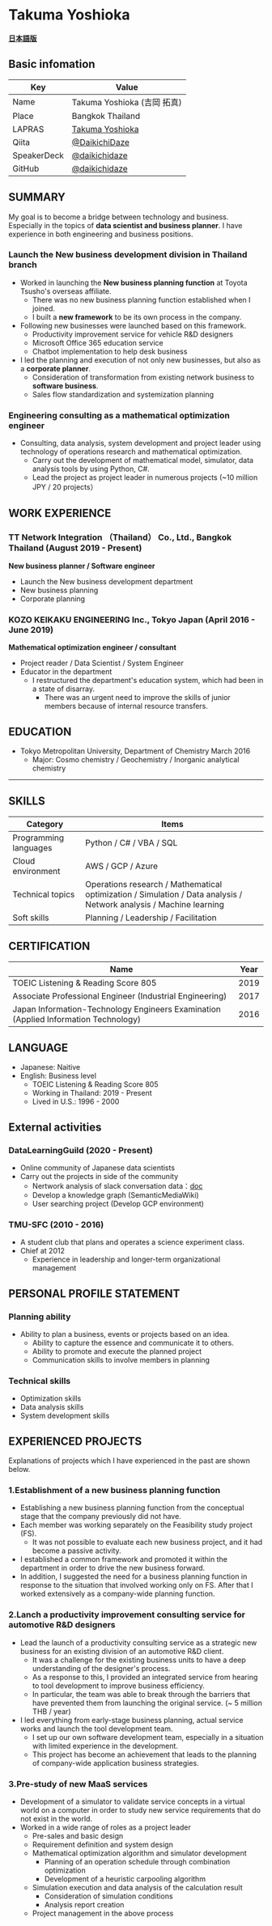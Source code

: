 # Takuma Yoshioka

[**日本語版**](index.md)

## Basic infomation

|Key|Value|
|---|-----|
|Name|Takuma Yoshioka (吉岡 拓真)|
|Place|Bangkok Thailand|
|LAPRAS|[Takuma Yoshioka](https://lapras.com/public/5AXIKYW)
|Qiita|[@DaikichiDaze](https://qiita.com/DaikichiDaze)|
|SpeakerDeck|[@daikichidaze](https://speakerdeck.com/daikichidaze)|
|GitHub|[@daikichidaze](https://github.com/daikichidaze)|

## SUMMARY
My goal is to become a bridge between technology and business. Especially in the topics of **data scientist and business planner**. I have experience in both engineering and business positions.


### Launch the New business development division in Thailand branch
- Worked in launching the **New business planning function** at Toyota Tsusho's overseas affiliate.
  - There was no new business planning function established when I joined.
  - I built a **new framework** to be its own process in the company.
- Following new businesses were launched based on this framework.
  - Productivity improvement service for vehicle R&D designers
  - Microsoft Office 365 education service
  - Chatbot implementation to help desk business
- I led the planning and execution of not only new businesses, but also as a **corporate planner**.
  - Consideration of transformation from existing network business to **software business**.
  - Sales flow standardization and systemization planning

### Engineering consulting as a mathematical optimization engineer
- Consulting, data analysis, system development and project leader using technology of operations research and mathematical optimization.
  - Carry out the development of mathematical model, simulator, data analysis tools by using Python, C#.
  - Lead the project as project leader in numerous projects (~10 million JPY / 20 projects）


## WORK EXPERIENCE
### TT Network Integration （Thailand） Co., Ltd.,    Bangkok Thailand (August 2019 - Present)
**New business planner / Software engineer**
- Launch the New business development department
- New business planning
- Corporate planning

### KOZO KEIKAKU ENGINEERING Inc.,    Tokyo Japan (April 2016 - June 2019)
**Mathematical optimization engineer / consultant**
- Project reader / Data Scientist / System Engineer
- Educator in the department
  - I restructured the department's education system, which had been in a state of disarray.
    - There was an urgent need to improve the skills of junior members because of internal resource transfers.

## EDUCATION
- Tokyo Metropolitan University, Department of Chemistry    March 2016
  - Major: Cosmo chemistry / Geochemistry / Inorganic analytical chemistry

---

## SKILLS

|Category|Items|
|--------|-----|
|Programming languages|Python / C# / VBA / SQL|
|Cloud environment|AWS / GCP / Azure|
|Technical topics|Operations research / Mathematical optimization / Simulation / Data analysis / Network analysis / Machine learning|
|Soft skills|Planning / Leadership / Facilitation|

## CERTIFICATION

|Name|Year|
|------|------|
|TOEIC Listening & Reading Score 805|2019|
|Associate Professional Engineer (Industrial Engineering)|2017|
|Japan Information-Technology Engineers Examination (Applied Information Technology)|2016|

## LANGUAGE
- Japanese: Naitive
- English: Business level
  - TOEIC Listening & Reading Score 805
  - Working in Thailand: 2019 - Present
  - Lived in U.S.: 1996 - 2000

## External activities
### DataLearningGuild (2020 - Present)
- Online community of Japanese data scientists
- Carry out the projects in side of the community
  - Nertwork analysis of slack conversation data：[doc](https://speakerdeck.com/daikichidaze/slacknetutowakufen-xi)
  - Develop a knowledge graph (SemanticMediaWiki)
  - User searching project (Develop GCP environment)

### TMU-SFC (2010 - 2016)
- A student club that plans and operates a science experiment class.
- Chief at 2012
  - Experience in leadership and longer-term organizational management

## PERSONAL PROFILE STATEMENT
### Planning ability
- Ability to plan a business, events or projects based on an idea.
  - Ability to capture the essence and communicate it to others.
  - Ability to promote and execute the planned project
  - Communication skills to involve members in planning
### Technical skills
- Optimization skills
- Data analysis skills
- System development skills

## EXPERIENCED PROJECTS
Explanations of projects which I have experienced in the past are shown below.

### 1.Establishment of a new business planning function
- Establishing a new business planning function from the conceptual stage that the company previously did not have.
- Each member was working separately on the Feasibility study project (FS).
  - It was not possible to evaluate each new business project, and it had become a passive activity.
- I established a common framework and promoted it within the department in order to drive the new business forward.
- In addition, I suggested the need for a business planning function in response to the situation that involved working only on FS. After that I worked extensively as a company-wide planning function.

### 2.Lanch a productivity improvement consulting service for automotive R&D designers
- Lead the launch of a productivity consulting service as a strategic new business for an existing division of an automotive R&D client.
  - It was a challenge for the existing business units to have a deep understanding of the designer's process.
  - As a response to this, I provided an integrated service from hearing to tool development to improve business efficiency.
  - In particular, the team was able to break through the barriers that have prevented them from launching the original service. (~ 5 million THB / year)
- I led everything from early-stage business planning, actual service works and launch the tool development team.
  - I set up our own software development team, especially in a situation with limited experience in the development.
  - This project has become an achievement that leads to the planning of company-wide application business strategies.

### 3.Pre-study of new MaaS services
- Development of a simulator to validate service concepts in a virtual world on a computer in order to study new service requirements that do not exist in the world.
- Worked in a wide range of roles as a project leader
  - Pre-sales and basic design
  - Requirement definition and system design
  - Mathematical optimization algorithm and simulator development
    - Planning of an operation schedule through combination optimization
    - Development of a heuristic carpooling algorithm
  - Simulation execution and data analysis of the calculation result
    - Consideration of simulation conditions
    - Analysis report creation
  - Project management in the above process



